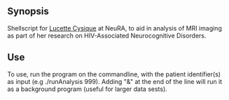 ## Synopsis

Shellscript for [Lucette Cysique](http://www.neura.edu.au/people/dr-lucette-cysique) at NeuRA, to aid in analysis of MRI imaging as part of her research on HIV-Associated Neurocognitive Disorders. 

## Use

To use, run the program on the commandline, with the patient identifier(s) as input (e.g ./runAnalysis 999). Adding "&" at the end of the line will run it as a background program (useful for larger data sests). 
